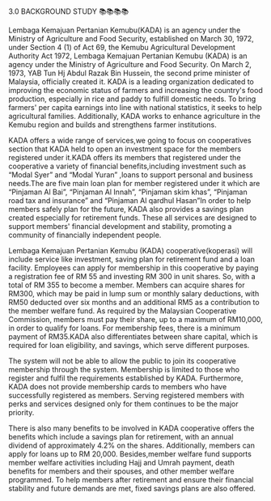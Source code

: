 3.0 BACKGROUND STUDY 📚📚📚📚

Lembaga Kemajuan Pertanian Kemubu(KADA) is an agency under the Ministry of Agriculture and Food Security, established on March 30, 1972, under Section 4 (1) of Act 69, the Kemubu Agricultural Development Authority Act 1972, Lembaga Kemajuan Pertanian Kemubu (KADA) is an agency under the Ministry of Agriculture and Food Security. On March 2, 1973, YAB Tun Hj Abdul Razak Bin Hussein, the second prime minister of Malaysia, officially created it. KADA is a leading organization dedicated to improving the economic status of farmers and increasing the country's food production, especially in rice and paddy to fulfill domestic needs. To bring farmers' per capita earnings into line with national statistics, it seeks to help agricultural families. Additionally, KADA works to enhance agriculture in the Kemubu region and builds and strengthens farmer institutions.  

KADA offers a wide range of services,we going to focus on cooperatives section that KADA held to open an investment space for the members registered under it.KADA offers its members that registered under the cooperative a variety of financial benefits,including investment such as “Modal Syer” and “Modal Yuran” ,loans to support personal and business needs.The are five main loan plan for member registered under it which are “Pinjaman Al Bai”, “Pinjaman Al Innah”, “Pinjaman skim khas”, “Pinjaman road tax and insurance” and “Pinjaman Al qardhul Hasan”In order to help members safely plan for the future, KADA also provides a savings plan created especially for retirement funds. These all services are designed to support members' financial development and stability, promoting a community of financially independent people. 

Lembaga Kemajuan Pertanian Kemubu (KADA) cooperative(koperasi) will include service like investment, saving plan for retirement fund and a loan facility. Employees can apply for membership in this cooperative by paying a registration fee of RM 55 and investing RM 300 in unit shares. So, with a total of RM 355 to become a member. Members can acquire shares for RM300, which may be paid in lump sum or monthly salary deductions, with RM50 deducted over six months and an additional RM5 as a contribution to the member welfare fund. As required by the Malaysian Cooperative Commission, members must pay their share, up to a maximum of RM10,000, in order to qualify for loans. For membership fees, there is a minimum payment of RM35.KADA also differentiates between share capital, which is required for loan eligibility, and savings, which serve different purposes. 

The system will not be able to allow the public to join its cooperative membership through the system. Membership is limited to those who register and fulfil the requirements established by KADA. Furthermore, KADA does not provide membership cards to members who have successfully registered as members. Serving registered members with perks and services designed only for them continues to be the major priority. 

There is also many benefits to be involved in KADA cooperative offers the benefits which include a savings plan for retirement, with an annual dividend of approximately 4.2% on the shares. Additionally, members can apply for loans up to RM 20,000. Besides,member welfare fund supports member welfare activities including Hajj and Umrah payment, death benefits for members and their spouses, and other member welfare programmed. To help members after retirement and ensure their financial stability and future demands are met, fixed savings plans are also offered. 

 
